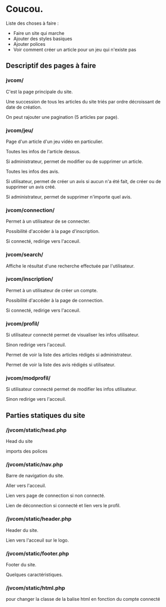 # Coucou.

Liste des choses à faire :

- Faire un site qui marche
- Ajouter des styles basiques
- Ajouter polices
- Voir comment créer un article pour un jeu qui n'existe pas

## Descriptif des pages à faire

### jvcom/

C'est la page principale du site.

Une succession de tous les articles du site triés par ordre décroissant de date de création.

On peut rajouter une pagination (5 articles par page).

### jvcom/jeu/

Page d'un article d'un jeu vidéo en particulier.

Toutes les infos de l'article dessus.

Si administrateur, permet de modifier ou de supprimer un article.

Toutes les infos des avis.

Si utilisateur, permet de créer un avis si aucun n'a été fait, de créer ou de supprimer un avis créé.

Si administrateur, permet de supprimer n'importe quel avis.

### jvcom/connection/

Permet à un utilisateur de se connecter.

Possibilité d'accéder à la page d'inscription.

Si connecté, redirige vers l'acceuil.

### jvcom/search/

Affiche le résultat d'une recherche effectuée par l'utilisateur.

### jvcom/inscription/

Permet à un utilisateur de créer un compte.

Possibilité d'accéder à la page de connection.

Si connecté, redirige vers l'acceuil.

### jvcom/profil/

Si utilisateur connecté permet de visualiser les infos utilisateur.

Sinon redirige vers l'acceuil.

Permet de voir la liste des articles rédigés si administrateur.

Permet de voir la liste des avis rédigés si utilisateur.

### jvcom/modprofil/

Si utilisateur connecté permet de modifier les infos utilisateur.

Sinon redirige vers l'acceuil.

## Parties statiques du site

### /jvcom/static/head.php

Head du site

imports des polices

### /jvcom/static/nav.php

Barre de navigation du site.

Aller vers l'acceuil.

Lien vers page de connection si non connecté.

Lien de déconnection si connecté et lien vers le profil.

### /jvcom/static/header.php

Header du site.

Lien vers l'acceuil sur le logo.

### /jvcom/static/footer.php

Footer du site.

Quelques caractéristiques.

### /jvcom/static/html.php

pour changer la classe de la balise html en fonction du compte connecté
